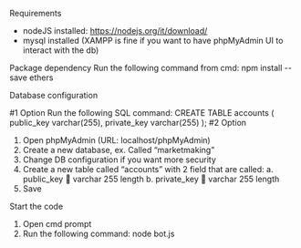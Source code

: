 Requirements
-	nodeJS installed: https://nodejs.org/it/download/
-	mysql installed (XAMPP is fine if you want to have phpMyAdmin UI to interact with the db)

Package dependency
Run the following command from cmd: npm install --save ethers

Database configuration

#1 Option
Run the following SQL command:
CREATE TABLE accounts (
    public_key varchar(255),
    private_key varchar(255)
);
#2 Option
1.	Open phpMyAdmin (URL: localhost/phpMyAdmin)
2.	Create a new database, ex. Called “marketmaking”
3.	Change DB configuration if you want more security
4.	Create a new table called “accounts” with 2 field that are called:
a.	public_key  varchar 255 length
b.	private_key  varchar 255 length
5.	Save

Start the code
1.	Open cmd prompt
2.	Run the following command: node bot.js
